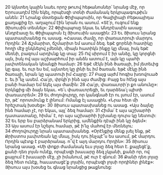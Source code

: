 20 Այնտեղ կային նաեւ որոշ թուով հեթանոսներ՝ նրանց մէջ, որ Երուսաղէմ էին եկել, որպէսզի տօնի ժամանակ երկրպագութիւն անեն: 21 Նրանք մօտեցան Փիլիպպոսին, որ Գալիլիայի Բեթսայիդա քաղաքից էր. աղաչում էին նրան ու ասում. «Տէ՛ր, ուզում ենք Յիսուսին տեսնել»: 22 Փիլիպպոսը եկաւ եւ Անդրէասին ասաց: Անդրէասը եւ Փիլիպպոսն էլ Յիսուսին ասացին: 23 Եւ Յիսուս նրանց պատասխանեց ու ասաց. «Հասաւ ժամը, որ փառաւորուի մարդու Որդին:
24 Ճշմարիտ, ճշմարիտ եմ ասում ձեզ. եթէ ցորենի հատիկը հողի մէջ ընկնելով չմեռնի, միայն հատիկն ինքը կը մնայ, իսկ եթէ մեռնի, բազում արդիւնք կը տայ: 25 Ով սիրում է իր անձը, կը կորցնի այն, իսկ ով այս աշխարհում իր անձն ատում է, այն կը պահի յաւիտենական կեանքի համար: 26 Եթէ մէկն ինձ ծառայի, իմ յետեւից կը գայ. եւ ուր ես եմ, այնտեղ կը լինի եւ իմ ծառան. եթէ մէկը ինձ ծառայի, նրան կը պատուի իմ Հայրը:
27 Բայց այժմ հոգիս խռովուած է. եւ ի՞նչ ասեմ. Հա՛յր, փրկի՛ր ինձ այս ժամից: Բայց ես հէնց այս բանի համար եմ եկել այս ժամին: 28 Հա՛յր, փառաւորի՛ր քո անունը»: Երկնքից մի ձայն եկաւ. «Ե՛ւ փառաւորեցի, եւ դարձեա՛լ պիտի փառաւորեմ»: 29 Եւ ժողովուրդը, որ կանգնած էր ու լսում էր, ասում էր, թէ՝ որոտմունք է լինում: Ոմանք էլ ասացին. «Նրա հետ մի հրեշտակ խօսեց»: 30 Յիսուս պատասխանեց ու ասաց. «Այս ձայնը ինձ համար չէ, որ եկաւ, այլ՝ ձեզ համար: 31 Հիմա՛ է այս աշխարհի դատաստանը, հիմա՛ է, որ այս աշխարհի իշխանը դուրս կը նետուի: 32 Եւ երբ ես բարձրանամ երկրից, ամենքին դէպի ինձ կը ձգեմ»: 33 Այս ասում էր նշելու համար, թէ ի՛նչ մահով էր մեռնելու: 34 Ժողովուրդը նրան պատասխանեց. «Օրէնքից մենք լսել ենք, թէ Քրիստոս յաւիտեան կը մնայ, իսկ դու ինչպէ՞ս ես ասում, թէ մարդու Որդին պէտք է բարձրանայ. ո՞վ է այդ մարդու Որդին»: 35 Յիսուս նրանց ասաց. «Մի փոքր ժամանակ եւս լոյսը ձեզ հետ է. քայլեցէ՛ք, քանի դեռ լոյսն ունէք, որպէսզի խաւարը ձեզ չկլանի, քանի որ, ով քայլում է խաւարի մէջ, չի իմանում, թէ ուր է գնում: 36 Քանի դեռ լոյսը ձեզ հետ ունէք, հաւատացէ՛ք լոյսին, որպէսզի լոյսի որդիներ լինէք»: Յիսուս այս խօսեց եւ գնաց նրանցից թաքնուեց:
